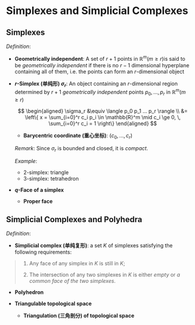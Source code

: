 # Simplexes and Simplicial Complexes

## Simplexes

*Definition*:

- **Geometrically independent**: A set of $r+1$ points in $\mathbb{R}^m (m \ge r)$is said to be *geometrically independent* if there is no $r-1$ dimensional hyperplane containing all of them, i.e. the points can form an $r$-dimensional object

- **$r$-Simplex (单纯形) $\sigma_r$**: An object containing an $r$-dimensional region determined by $r+1$ *geometrically independent* points $p_0, ..., p_r$ in $\mathbb{R}^m (m \ge r)$

    $$
    \begin{aligned}
        \sigma_r &\equiv
        \langle p_0 p_1 ... p_r \rangle
        \\ &= 
        \left\{
            x = \sum_{i=0}^r c_i p_i 
            \in \mathbb{R}^m \mid
            c_i \ge 0, \, \sum_{i=0}^r c_i = 1
        \right\}
    \end{aligned}
    $$

    - **Barycentric coordinate (重心坐标)**: $(c_0, ..., c_r)$
    
    *Remark*: Since $\sigma_r$ is bounded and closed, it is *compact*.
    
    *Example*:

    - 2-simplex: triangle
    - 3-simplex: tetrahedron

- **$q$-Face of a simplex**
    - **Proper face**

## Simplicial Complexes and Polyhedra

*Definition*:

- **Simplicial complex (单纯复形)**: a set $K$ of simplexes satisfying the following requirements:   
    
> 1. Any face of any simplex in $K$ is still in $K$;
>
> 2. The intersection of any two simplexes in $K$ is either *empty* or *a common face of the two simplexes*.

- **Polyhedron**

- **Triangulable topological space**

    - **Triangulation (三角剖分) of topological space**